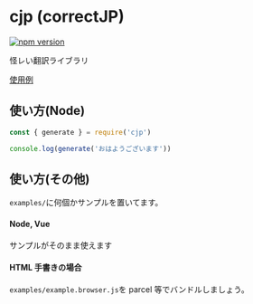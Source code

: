 # cjp (correctJP)

[![npm version](https://badge.fury.io/js/cjp.svg)](https://www.npmjs.com/package/cjp)

怪レい翻訳ライブラリ

[使用例](https://github.com/DevSubmarinonline/correctJP-web)

## 使い方(Node)

```js
const { generate } = require('cjp')

console.log(generate('おはようございます'))
```

## 使い方(その他)

`examples/`に何個かサンプルを置いてます。

#### Node, Vue

サンプルがそのまま使えます

#### HTML 手書きの場合

`examples/example.browser.js`を parcel 等でバンドルしましょう。
